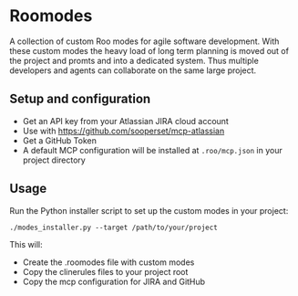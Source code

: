 # Roomodes

A collection of custom Roo modes for agile software development. With these custom modes the heavy load of long term planning is moved out of the project and promts and into a dedicated system. Thus multiple developers and agents can collaborate on the same large project.


## Setup and configuration

- Get an API key from your Atlassian JIRA cloud account
- Use with https://github.com/sooperset/mcp-atlassian
- Get a GitHub Token
- A default MCP configuration will be installed at `.roo/mcp.json` in your project directory

## Usage

Run the Python installer script to set up the custom modes in your project:

```shell
./modes_installer.py --target /path/to/your/project
```

This will:
- Create the .roomodes file with custom modes
- Copy the clinerules files to your project root
- Copy the mcp configuration for JIRA and GitHub